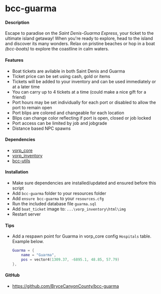 # bcc-guarma

#### Description
Escape to paradise on the *Saint Denis-Guarma Express*, your ticket to the ultimate island getaway!
When you're ready to explore, head to the island and discover its many wonders. Relax on pristine beaches or hop in a boat *(bcc-boats)* to explore the coastline in calm waters.

#### Features
- Boat tickets are avilable in both Saint Denis and Guarma
- Ticket price can be set using cash, gold or items
- Tickets will be added to your inventory and can be used immediately or at a later time
- You can carry up to 4 tickets at a time (could make a nice gift for a friend)
- Port hours may be set individually for each port or disabled to allow the port to remain open
- Port blips are colored and changeable for each location
- Blips can change color reflecting if port is open, closed or job locked
- Port access can be limited by job and jobgrade
- Distance based NPC spawns

#### Dependencies
- [vorp_core](https://github.com/VORPCORE/vorp-core-lua)
- [vorp_inventory](https://github.com/VORPCORE/vorp_inventory-lua)
- [bcc-utils](https://github.com/BryceCanyonCounty/bcc-utils)

#### Installation
- Make sure dependencies are installed/updated and ensured before this script
- Add `bcc-guarma` folder to your resources folder
- Add `ensure bcc-guarma` to your `resources.cfg`
- Run the included database file `guarma.sql`
- Add `boat_ticket` image to: `...\vorp_inventory\html\img`
- Restart server

#### Tips
- Add a respawn point for Guarma in vorp_core config `Hospitals` table. Example below.
    ```lua
    Guarma = {
        name = "Guarma",
        pos = vector4(1309.37, -6895.1, 48.85, 57.79)
    },
    ```

#### GitHub
- https://github.com/BryceCanyonCounty/bcc-guarma
